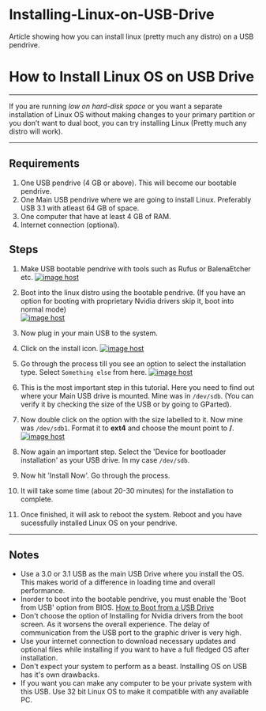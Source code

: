 # Installing-Linux-on-USB-Drive
Article showing how you can install linux (pretty much any distro) on a USB pendrive.

# How to Install Linux OS on USB Drive

---

If you are running *low on hard-disk space* or you want a separate installation of Linux OS without making changes to your primary partition or you don’t want to dual boot, you can try installing Linux (Pretty much any distro will work).  

---

## Requirements

1. One USB pendrive (4 GB or above). This will become our bootable pendrive.
2. One Main USB pendrive where we are going to install Linux. Preferably USB 3.1 with atleast 64 GB of space.
3. One computer that have at least 4 GB of RAM.
4. Internet connection (optional).

## Steps

1. Make USB bootable pendrive with tools such as Rufus or BalenaEtcher etc.
<a href="http://imgbox.com/eKYuMxcH" target="_blank"><img src="https://images2.imgbox.com/58/71/eKYuMxcH_o.png" alt="image host"/></a>

2. Boot into the linux distro using the bootable pendrive. (If you have an option for booting with proprietary Nvidia drivers skip it,
boot into normal mode)  
<a href="http://imgbox.com/7kGL0z0R" target="_blank"><img src="https://images2.imgbox.com/79/02/7kGL0z0R_o.png" alt="image host"/></a>

3. Now plug in your main USB to the system.

4. Click on the install icon.
<a href="http://imgbox.com/Nqa2C8xh" target="_blank"><img src="https://images2.imgbox.com/1f/4e/Nqa2C8xh_o.png" alt="image host"/></a>

5. Go through the process till you see an option to select the installation type. Select `Something else` from here.
<a href="http://imgbox.com/YIcgHJYt" target="_blank"><img src="https://images2.imgbox.com/2d/0e/YIcgHJYt_o.jpg" alt="image host"/></a>

6. This is the most important step in this tutorial. Here you need to find out where your Main USB drive is mounted. Mine was in `/dev/sdb`.
(You can verify it by checking the size of the USB or by going to GParted).

7. Now double click on the option with the size labelled to it. Now mine was `/dev/sdb1`. Format it to **ext4** and choose the mount point to **/**.
<a href="http://imgbox.com/DJfs3zvX" target="_blank"><img src="https://images2.imgbox.com/ff/31/DJfs3zvX_o.png" alt="image host"/></a>

8. Now again an important step. Select the 'Device for bootloader installation' as your USB drive. In  my case `/dev/sdb`.

9. Now hit 'Install Now'. Go through the process.

10. It will take some time (about 20-30 minutes) for the installation to complete.

11. Once finished, it will ask to reboot the system. Reboot and you have sucessfully installed Linux OS on your pendrive.

---

## Notes

* Use a 3.0 or 3.1 USB as the main USB Drive where you install the OS. This makes world of a difference in loading time and overall performance.
* Inorder to boot into the bootable pendrive, you must enable the 'Boot from USB' option from BIOS. [How to Boot from a USB Drive](https://www.lifewire.com/how-to-boot-from-a-usb-device-2626091)
* Don't choose the option of Installing for Nvidia drivers from the boot screen. As it worsens the overall experience. The delay of communication from
the USB port to the graphic driver is very high.
* Use your internet connection to download necessary updates and optional files while installing if you want to have a full fledged OS after installation.
* Don't expect your system to perform as a beast. Installing OS on USB has it's own drawbacks.
* If you want you can make any computer to be your private system with this USB. Use 32 bit Linux OS to make it compatible with any available PC.


